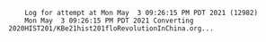         Log for attempt at Mon May  3 09:26:15 PM PDT 2021 (12982)
        Mon May  3 09:26:15 PM PDT 2021 Converting 2020HIST201/KBe21hist201floRevolutionInChina.org...
